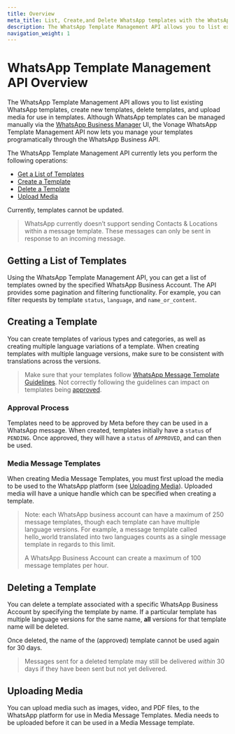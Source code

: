 ```yaml
---
title: Overview
meta_title: List, Create,and Delete WhatsApp templates with the WhatsApp Template Management API. 
description: The WhatsApp Template Management API allows you to list existing WhatsApp templates, create new templates, delete templates, and upload files for use in templates.
navigation_weight: 1
---
```


# WhatsApp Template Management API Overview

The WhatsApp Template Management API allows you to list existing WhatsApp templates, create new templates, delete templates, and upload media for use in templates. Although WhatsApp templates can be managed manually via the [WhatsApp Business Manager](https://business.facebook.com/wa/manage/message-templates/) UI, the Vonage WhatsApp Template Management API now lets you manage your templates programatically through the WhatsApp Business API.

The WhatsApp Template Management API currently lets you perform the following operations:

* [Get a List of Templates](#getting-a-list-of-templates)
* [Create a Template](#creating-a-template)
* [Delete a Template](#deleting-a-template)
* [Upload Media](#uploading-media)

Currently, templates cannot be updated.

> WhatsApp currently doesn’t support sending Contacts & Locations within a message template. These messages can only be sent in response to an incoming message.

## Getting a List of Templates

Using the WhatsApp Template Management API, you can get a list of templates owned by the specified WhatsApp Business Account. The API provides some pagination and filtering functionality. For example, you can filter requests by template `status`, `language`, and `name_or_content`.

## Creating a Template

You can create templates of various types and categories, as well as creating multiple language variations of a template. When creating templates with multiple language versions, make sure to be consistent with translations across the versions.

> Make sure that your templates follow [WhatsApp Message Template Guidelines](https://developers.facebook.com/docs/whatsapp/message-templates/guidelines). Not correctly following the guidelines can impact on templates being [approved](#approval-process).

### Approval Process

Templates need to be approved by Meta before they can be used in a WhatsApp message. When created, templates initially have a `status` of `PENDING`. Once approved, they will have a `status` of `APPROVED`, and can then be used.

### Media Message Templates

When creating Media Message Templates, you must first upload the media to be used to the WhatsApp platform (see [Uploading Media](#uploading-media)). Uploaded media will have a unique handle which can be specified when creating a template.

> Note: each WhatsApp business account can have a maximum of 250 message templates, though each template can have multiple language versions. For example, a message template called hello_world translated into two languages counts as a single message template in regards to this limit.
>
> A WhatsApp Business Account can create a maximum of 100 message templates per hour.

## Deleting a Template

You can delete a template associated with a specific WhatsApp Business Account by specifying the template by name. If a particular template has multiple language versions for the same name, **all** versions for that template name will be deleted.

Once deleted, the name of the (approved) template cannot be used again for 30 days.

> Messages sent for a deleted template may still be delivered *within* 30 days if they have been sent but not yet delivered.

## Uploading Media

You can upload media such as images, video, and PDF files, to the WhatsApp platform for use in Media Message Templates. Media needs to be uploaded before it can be used in a Media Message template.
